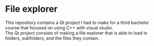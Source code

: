 # **File explorer**
This repository contains a Qt project I had to make for a third bachelor course that focused on using C++ with visual studio.
<br />The Qt project consists of making a file explorer that is able to load in folders, subfolders, and the files they contain.


